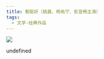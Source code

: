 ```yaml
---
title: 都挺好（姚晨、杨祐宁、彭昱畅主演）
tags:
  - 文学-经典作品
---
```


![](https://wfqqreader-1252317822.image.myqcloud.com/cover/150/333150/s_333150.jpg)

undefined